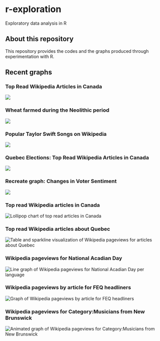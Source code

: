 # r-exploration
Exploratory data analysis in R

## About this repository

This repository provides the codes and the graphs produced through experimentation with R.

## Recent graphs

### Top Read Wikipedia Articles in Canada

![](https://github.com/judith-bourque/r-exploration/blob/main/graph/wp_pageviews_top_in_canada.png)

### Wheat farmed during the Neolithic period

![](https://github.com/judith-bourque/r-exploration/blob/main/graph/tidytuesday_wheat.png)

### Popular Taylor Swift Songs on Wikipedia

![](https://github.com/judith-bourque/r-exploration/blob/main/graph/wikipedia_pageviews_taylor_swift.png)

### Quebec Elections: Top Read Wikipedia Articles in Canada

![](https://github.com/judith-bourque/r-exploration/blob/main/graph/wp_pageviews_top_in_ca_2022_10_03.png)

### Recreate graph: Changes in Voter Sentiment

![](https://github.com/judith-bourque/r-exploration/blob/main/graph/recreate_graph_voter_sentiment.png)

### Top read Wikipedia articles in Canada

![Lollipop chart of top read articles in Canada](https://github.com/judith-bourque/r-exploration/blob/main/graph/wikipedia_pageviews_top_in_canada.png)

### Top read Wikipedia articles about Quebec
![Table and sparkline visualization of Wikipedia pageviews for articles about Quebec](graph/wikipedia_pageviews_quebec.png?raw=true)

### Wikipedia pageviews for National Acadian Day

![Line graph of Wikipedia pageviews for National Acadian Day per language](graph/wikipedia_pageviews_fete_nationale_acadie.png)


### Wikipedia pageviews by article for FEQ headliners

![Graph of Wikipedia pageviews by article for FEQ headliners](graph/wikipedia_pageviews_feq_facet.png)

### Wikipedia pageviews for Category:Musicians from New Brunswick

![Animated graph of Wikipedia pageviews for Category:Musicians from New Brunswick](graph/gganim.gif)

